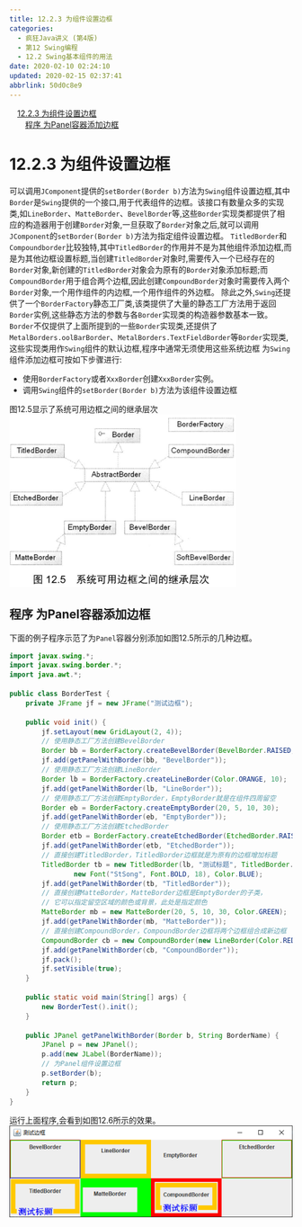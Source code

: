 ```yaml
---
title: 12.2.3 为组件设置边框
categories: 
  - 疯狂Java讲义 (第4版)
  - 第12 Swing编程
  - 12.2 Swing基本组件的用法
date: 2020-02-10 02:24:10
updated: 2020-02-15 02:37:41
abbrlink: 50d0c8e9
---
```

<div id='my_toc'><a href="/JavaReadingNotes/50d0c8e9/#12-2-3-为组件设置边框" class="header_1">12.2.3 为组件设置边框</a>&nbsp;<br><a href="/JavaReadingNotes/50d0c8e9/#程序-为Panel容器添加边框" class="header_2">程序 为Panel容器添加边框</a>&nbsp;<br></div>
<style>.header_1{margin-left: 1em;}.header_2{margin-left: 2em;}.header_3{margin-left: 3em;}.header_4{margin-left: 4em;}.header_5{margin-left: 5em;}.header_6{margin-left: 6em;}</style>
<!--more-->
<script>if (navigator.platform.search('arm')==-1){document.getElementById('my_toc').style.display = 'none';}var e,p = document.getElementsByTagName('p');while (p.length>0) {e = p[0];e.parentElement.removeChild(e);}</script>

<!--end-->
# 12.2.3 为组件设置边框
可以调用`JComponent`提供的`setBorder(Border b)`方法为`Swing`组件设置边框,其中`Border`是`Swing`提供的一个接口,用于代表组件的边框。该接口有数量众多的实现类,如`LineBorder`、`MatteBorder`、`BevelBorder`等,这些`Border`实现类都提供了相应的构造器用于创建`Border`对象,一旦获取了`Border`对象之后,就可以调用`JComponent`的`setBorder(Border b)`方法为指定组件设置边框。
`TitledBorder`和`Compoundborder`比较独特,其中`TitledBorder`的作用并不是为其他组件添加边框,而是为其他边框设置标题,当创建`TitledBorder`对象时,需要传入一个已经存在的`Border`对象,新创建的`TitledBorder`对象会为原有的`Border`对象添加标题;而`CompoundBorder`用于组合两个边框,因此创建`CompoundBorder`对象时需要传入两个`Border`对象,一个用作组件的内边框,一个用作组件的外边框。
除此之外,`Swing`还提供了一个`BorderFactory`静态工厂类,该类提供了大量的静态工厂方法用于返回`Border`实例,这些静态方法的参数与各`Border`实现类的构造器参数基本一致。
`Border`不仅提供了上面所提到的一些`Border`实现类,还提供了`MetalBorders.oolBarBorder`、`MetalBorders.TextFieldBorder`等`Border`实现类,这些实现类用作`Swing`组件的默认边框,程序中通常无须使用这些系统边框
为`Swing`组件添加边框可按如下步骤进行:
- 使用`BorderFactory`或者`XxxBorder`创建`XxxBorder`实例。
- 调用`Swing`组件的`setBorder(Border b)`方法为该组件设置边框

图12.5显示了系统可用边框之间的继承层次
![这里有一张图片](https://raw.githubusercontent.com/lanlan2017/images/master/CrazyJavaHandout4/Chapter12/12.2.3/1.png)
## 程序 为Panel容器添加边框
下面的例子程序示范了为`Panel`容器分别添加如图12.5所示的几种边框。
```java
import javax.swing.*;
import javax.swing.border.*;
import java.awt.*;

public class BorderTest {
    private JFrame jf = new JFrame("测试边框");

    public void init() {
        jf.setLayout(new GridLayout(2, 4));
        // 使用静态工厂方法创建BevelBorder
        Border bb = BorderFactory.createBevelBorder(BevelBorder.RAISED, Color.RED, Color.GREEN, Color.BLUE, Color.GRAY);
        jf.add(getPanelWithBorder(bb, "BevelBorder"));
        // 使用静态工厂方法创建LineBorder
        Border lb = BorderFactory.createLineBorder(Color.ORANGE, 10);
        jf.add(getPanelWithBorder(lb, "LineBorder"));
        // 使用静态工厂方法创建EmptyBorder，EmptyBorder就是在组件四周留空
        Border eb = BorderFactory.createEmptyBorder(20, 5, 10, 30);
        jf.add(getPanelWithBorder(eb, "EmptyBorder"));
        // 使用静态工厂方法创建EtchedBorder
        Border etb = BorderFactory.createEtchedBorder(EtchedBorder.RAISED, Color.RED, Color.GREEN);
        jf.add(getPanelWithBorder(etb, "EtchedBorder"));
        // 直接创建TitledBorder，TitledBorder边框就是为原有的边框增加标题
        TitledBorder tb = new TitledBorder(lb, "测试标题", TitledBorder.LEFT, TitledBorder.BOTTOM,
                new Font("StSong", Font.BOLD, 18), Color.BLUE);
        jf.add(getPanelWithBorder(tb, "TitledBorder"));
        // 直接创建MatteBorder，MatteBorder边框是EmptyBorder的子类，
        // 它可以指定留空区域的颜色或背景，此处是指定颜色
        MatteBorder mb = new MatteBorder(20, 5, 10, 30, Color.GREEN);
        jf.add(getPanelWithBorder(mb, "MatteBorder"));
        // 直接创建CompoundBorder，CompoundBorder边框将两个边框组合成新边框
        CompoundBorder cb = new CompoundBorder(new LineBorder(Color.RED, 8), tb);
        jf.add(getPanelWithBorder(cb, "CompoundBorder"));
        jf.pack();
        jf.setVisible(true);
    }

    public static void main(String[] args) {
        new BorderTest().init();
    }

    public JPanel getPanelWithBorder(Border b, String BorderName) {
        JPanel p = new JPanel();
        p.add(new JLabel(BorderName));
        // 为Panel组件设置边框
        p.setBorder(b);
        return p;
    }
}
```
运行上面程序,会看到如图12.6所示的效果。
![这里有一张图片](https://raw.githubusercontent.com/lanlan2017/images/master/CrazyJavaHandout4/Chapter12/12.2.3/2.png)
<!-- CrazyJavaHandout4/Chapter12/12.2.3/ -->
